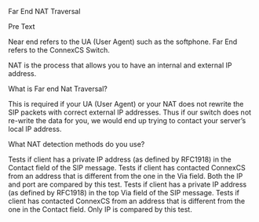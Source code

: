 Far End NAT Traversal

Pre Text

Near end refers to the UA (User Agent) such as the softphone. Far End refers to the ConnexCS Switch.

NAT is the process that allows you to have an internal and external IP address.

What is Far end Nat Traversal?

This is required if your UA (User Agent) or your NAT does not rewrite the SIP packets with correct external IP addresses. Thus if our switch does not re-write the data for you, we would end up trying to contact your server’s local IP address.

What NAT detection methods do you use?

Tests if client has a private IP address (as defined by RFC1918) in the Contact field of the SIP message.
Tests if client has contacted ConnexCS from an address that is different from the one in the Via field. 
Both the IP and port are compared by this test.
Tests if client has a private IP address (as defined by RFC1918) in the top Via field of the SIP message.
Tests if client has contacted ConnexCS from an address that is different from the one in the Contact field. Only IP is compared by this test.
